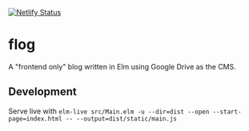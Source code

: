 [![Netlify Status](https://api.netlify.com/api/v1/badges/cc1492a7-2241-4472-b214-8849eebfc22f/deploy-status)](https://app.netlify.com/sites/sleepy-goodall-bdace3/deploys)
# flog
A "frontend only" blog written in Elm using Google Drive as the CMS.

## Development
Serve live with `elm-live src/Main.elm -u --dir=dist --open --start-page=index.html -- --output=dist/static/main.js`